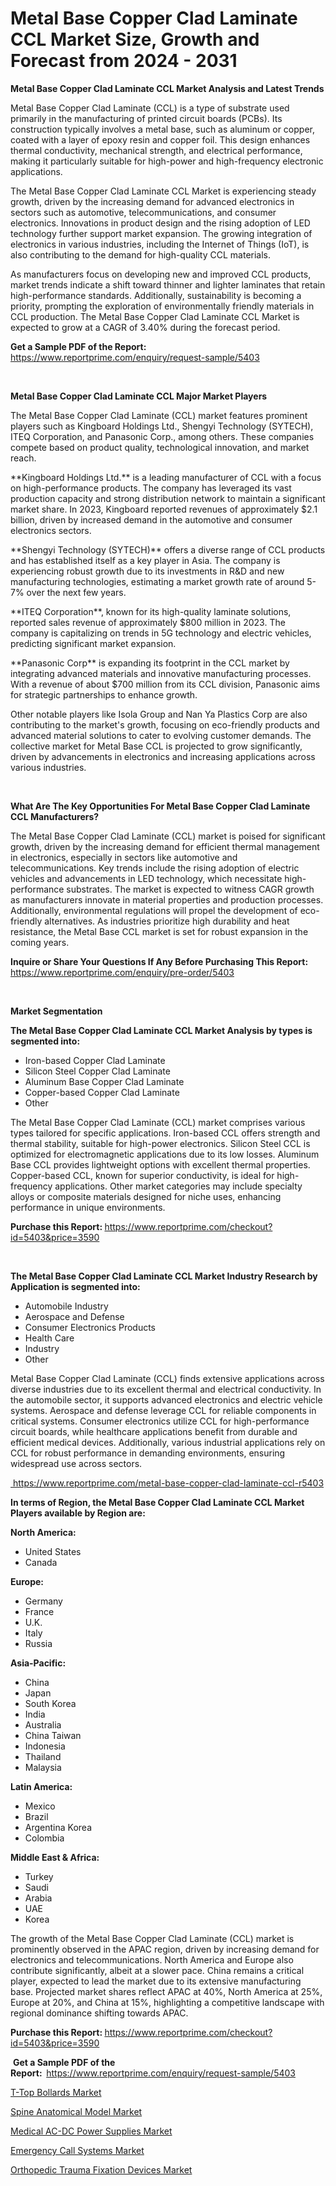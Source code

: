 <p><h1>Metal Base Copper Clad Laminate CCL Market Size, Growth and Forecast from 2024 - 2031</h1></p><p><strong>Metal Base Copper Clad Laminate CCL Market Analysis and Latest Trends</strong></p>
<p><p>Metal Base Copper Clad Laminate (CCL) is a type of substrate used primarily in the manufacturing of printed circuit boards (PCBs). Its construction typically involves a metal base, such as aluminum or copper, coated with a layer of epoxy resin and copper foil. This design enhances thermal conductivity, mechanical strength, and electrical performance, making it particularly suitable for high-power and high-frequency electronic applications.</p><p>The Metal Base Copper Clad Laminate CCL Market is experiencing steady growth, driven by the increasing demand for advanced electronics in sectors such as automotive, telecommunications, and consumer electronics. Innovations in product design and the rising adoption of LED technology further support market expansion. The growing integration of electronics in various industries, including the Internet of Things (IoT), is also contributing to the demand for high-quality CCL materials.</p><p>As manufacturers focus on developing new and improved CCL products, market trends indicate a shift toward thinner and lighter laminates that retain high-performance standards. Additionally, sustainability is becoming a priority, prompting the exploration of environmentally friendly materials in CCL production. The Metal Base Copper Clad Laminate CCL Market is expected to grow at a CAGR of 3.40% during the forecast period.</p></p>
<p><strong>Get a Sample PDF of the Report:&nbsp;</strong> <a href="https://www.reportprime.com/enquiry/request-sample/5403">https://www.reportprime.com/enquiry/request-sample/5403</a></p>
<p>&nbsp;</p>
<p><strong>Metal Base Copper Clad Laminate CCL Major Market Players</strong></p>
<p><p>The Metal Base Copper Clad Laminate (CCL) market features prominent players such as Kingboard Holdings Ltd., Shengyi Technology (SYTECH), ITEQ Corporation, and Panasonic Corp., among others. These companies compete based on product quality, technological innovation, and market reach.</p><p>**Kingboard Holdings Ltd.** is a leading manufacturer of CCL with a focus on high-performance products. The company has leveraged its vast production capacity and strong distribution network to maintain a significant market share. In 2023, Kingboard reported revenues of approximately $2.1 billion, driven by increased demand in the automotive and consumer electronics sectors.</p><p>**Shengyi Technology (SYTECH)** offers a diverse range of CCL products and has established itself as a key player in Asia. The company is experiencing robust growth due to its investments in R&D and new manufacturing technologies, estimating a market growth rate of around 5-7% over the next few years.</p><p>**ITEQ Corporation**, known for its high-quality laminate solutions, reported sales revenue of approximately $800 million in 2023. The company is capitalizing on trends in 5G technology and electric vehicles, predicting significant market expansion.</p><p>**Panasonic Corp** is expanding its footprint in the CCL market by integrating advanced materials and innovative manufacturing processes. With a revenue of about $700 million from its CCL division, Panasonic aims for strategic partnerships to enhance growth.</p><p>Other notable players like Isola Group and Nan Ya Plastics Corp are also contributing to the market's growth, focusing on eco-friendly products and advanced material solutions to cater to evolving customer demands. The collective market for Metal Base CCL is projected to grow significantly, driven by advancements in electronics and increasing applications across various industries.</p></p>
<p>&nbsp;</p>
<p><strong>What Are The Key Opportunities For Metal Base Copper Clad Laminate CCL Manufacturers?</strong></p>
<p><p>The Metal Base Copper Clad Laminate (CCL) market is poised for significant growth, driven by the increasing demand for efficient thermal management in electronics, especially in sectors like automotive and telecommunications. Key trends include the rising adoption of electric vehicles and advancements in LED technology, which necessitate high-performance substrates. The market is expected to witness CAGR growth as manufacturers innovate in material properties and production processes. Additionally, environmental regulations will propel the development of eco-friendly alternatives. As industries prioritize high durability and heat resistance, the Metal Base CCL market is set for robust expansion in the coming years.</p></p>
<p><strong>Inquire or Share Your Questions If Any Before Purchasing This Report:</strong> <a href="https://www.reportprime.com/enquiry/pre-order/5403">https://www.reportprime.com/enquiry/pre-order/5403</a></p>
<p>&nbsp;</p>
<p><strong>Market Segmentation</strong></p>
<p><strong>The Metal Base Copper Clad Laminate CCL Market Analysis by types is segmented into:</strong></p>
<p><ul><li>Iron-based Copper Clad Laminate</li><li>Silicon Steel Copper Clad Laminate</li><li>Aluminum Base Copper Clad Laminate</li><li>Copper-based Copper Clad Laminate</li><li>Other</li></ul></p>
<p><p>The Metal Base Copper Clad Laminate (CCL) market comprises various types tailored for specific applications. Iron-based CCL offers strength and thermal stability, suitable for high-power electronics. Silicon Steel CCL is optimized for electromagnetic applications due to its low losses. Aluminum Base CCL provides lightweight options with excellent thermal properties. Copper-based CCL, known for superior conductivity, is ideal for high-frequency applications. Other market categories may include specialty alloys or composite materials designed for niche uses, enhancing performance in unique environments.</p></p>
<p><strong>Purchase this Report:&nbsp;</strong><a href="https://www.reportprime.com/checkout?id=5403&price=3590">https://www.reportprime.com/checkout?id=5403&price=3590</a></p>
<p>&nbsp;</p>
<p><strong>The Metal Base Copper Clad Laminate CCL Market Industry Research by Application is segmented into:</strong></p>
<p><ul><li>Automobile Industry</li><li>Aerospace and Defense</li><li>Consumer Electronics Products</li><li>Health Care</li><li>Industry</li><li>Other</li></ul></p>
<p><p>Metal Base Copper Clad Laminate (CCL) finds extensive applications across diverse industries due to its excellent thermal and electrical conductivity. In the automobile sector, it supports advanced electronics and electric vehicle systems. Aerospace and defense leverage CCL for reliable components in critical systems. Consumer electronics utilize CCL for high-performance circuit boards, while healthcare applications benefit from durable and efficient medical devices. Additionally, various industrial applications rely on CCL for robust performance in demanding environments, ensuring widespread use across sectors.</p></p>
<p><a href="https://www.reportprime.com/metal-base-copper-clad-laminate-ccl-r5403">&nbsp;https://www.reportprime.com/metal-base-copper-clad-laminate-ccl-r5403</a></p>
<p><strong>In terms of Region, the Metal Base Copper Clad Laminate CCL Market Players available by Region are:</strong></p>
<p>
    <p> <strong> North America: </strong>
        <ul>
            <li>United States</li>
            <li>Canada</li>
        </ul>
        </p> 
    <p> <strong> Europe: </strong>
        <ul>
            <li>Germany</li>
            <li>France</li>
            <li>U.K.</li>
            <li>Italy</li>
            <li>Russia</li>
        </ul>
        </p> 
    <p> <strong> Asia-Pacific: </strong>
        <ul>
            <li>China</li>
            <li>Japan</li>
            <li>South Korea</li>
            <li>India</li>
            <li>Australia</li>
            <li>China Taiwan</li>
            <li>Indonesia</li>
            <li>Thailand</li>
            <li>Malaysia</li>
        </ul>
        </p> 
    <p> <strong> Latin America: </strong>
        <ul>
            <li>Mexico</li>
            <li>Brazil</li>
            <li>Argentina Korea</li>
            <li>Colombia</li>
        </ul>
        </p> 
    <p> <strong> Middle East & Africa: </strong>
        <ul>
            <li>Turkey</li>
            <li>Saudi</li>
            <li>Arabia</li>
            <li>UAE</li>
            <li>Korea</li>
        </ul>
    </p>
    </p>
<p><p>The growth of the Metal Base Copper Clad Laminate (CCL) market is prominently observed in the APAC region, driven by increasing demand for electronics and telecommunications. North America and Europe also contribute significantly, albeit at a slower pace. China remains a critical player, expected to lead the market due to its extensive manufacturing base. Projected market shares reflect APAC at 40%, North America at 25%, Europe at 20%, and China at 15%, highlighting a competitive landscape with regional dominance shifting towards APAC.</p></p>
<p><strong>Purchase this Report: </strong><a href="https://www.reportprime.com/checkout?id=5403&price=3590">https://www.reportprime.com/checkout?id=5403&price=3590</a></p>
<p>&nbsp;<strong>Get a Sample PDF of the Report:&nbsp;&nbsp;</strong><a href="https://www.reportprime.com/enquiry/request-sample/5403">https://www.reportprime.com/enquiry/request-sample/5403</a></p>
<p><strong></strong></p>
<p><p><a href="https://issuu.com/reportprime-2/docs/t-top-bollards-market-size-2030.ppt_63926144ecfc3b">T-Top Bollards Market</a></p><p><a href="https://www.linkedin.com/pulse/role-spine-anatomical-model-market-applications-hospitalclinicmedical-jrv9c?trackingId=6TfapcqdSYWoQ4UKenDEQQ%3D%3D">Spine Anatomical Model Market</a></p><p><a href="https://issuu.com/reportprime-2/docs/medical-ac-dc-power-supplies-market_8884fb295fc555">Medical AC-DC Power Supplies Market</a></p><p><a href="https://www.linkedin.com/pulse/comprehensive-analysis-global-emergency-call-systems-market-8wjxc?trackingId=ujfR03clSL%2BPqsKUaQ7uOg%3D%3D">Emergency Call Systems Market</a></p><p><a href="https://www.linkedin.com/pulse/global-orthopedic-trauma-fixation-devices-market-trends-analysis-ufxrc?trackingId=Jaswv1ODQ1%2BXQM3jGzLEQQ%3D%3D">Orthopedic Trauma Fixation Devices Market</a></p></p>